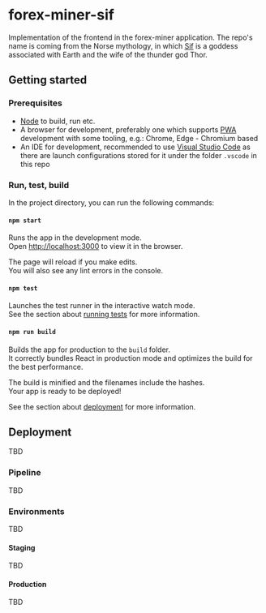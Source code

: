 # forex-miner-sif

Implementation of the frontend in the forex-miner application. The repo's name is coming from the Norse mythology, in which [Sif](https://en.wikipedia.org/wiki/Sif) is a goddess associated with Earth and the wife of the thunder god Thor.

## Getting started

### Prerequisites

- [Node](https://nodejs.org/en/) to build, run etc.
- A browser for development, preferably one which supports [PWA](https://web.dev/progressive-web-apps/) development with some tooling, e.g.: Chrome, Edge - Chromium based
- An IDE for development, recommended to use [Visual Studio Code](https://code.visualstudio.com/) as there are launch configurations stored for it under the folder `.vscode` in this repo 

### Run, test, build

In the project directory, you can run the following commands:

#### `npm start`

Runs the app in the development mode.<br />
Open [http://localhost:3000](http://localhost:3000) to view it in the browser.

The page will reload if you make edits.<br />
You will also see any lint errors in the console.

#### `npm test`

Launches the test runner in the interactive watch mode.<br />
See the section about [running tests](https://facebook.github.io/create-react-app/docs/running-tests) for more information.

#### `npm run build`

Builds the app for production to the `build` folder.<br />
It correctly bundles React in production mode and optimizes the build for the best performance.

The build is minified and the filenames include the hashes.<br />
Your app is ready to be deployed!

See the section about [deployment](https://facebook.github.io/create-react-app/docs/deployment) for more information.

## Deployment

TBD

### Pipeline

TBD

### Environments

TBD

#### Staging

TBD

#### Production

TBD